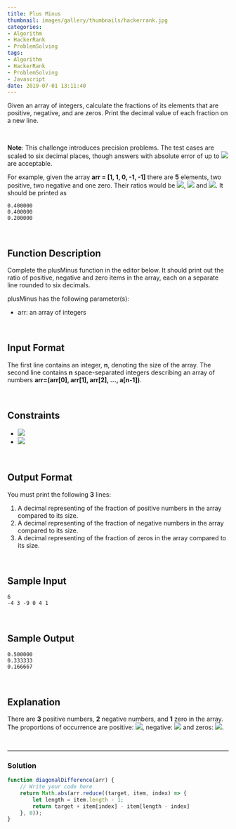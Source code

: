 ```yaml
---
title: Plus Minus
thumbnail: images/gallery/thumbnails/hackerrank.jpg
categories:
- Algorithm
- HackerRank
- ProblemSolving
tags:
- Algorithm
- HackerRank
- ProblemSolving
- Javascript
date: 2019-07-01 13:11:40
---
```

  

Given an array of integers, calculate the fractions of its elements that are positive, negative, and are zeros. Print the decimal value of each fraction on a new line.

<br/>
<!-- more -->

**Note**: This challenge introduces precision problems. The test cases are scaled to six decimal places, though answers with absolute error of up to ![](https://latex.codecogs.com/gif.latex?10^{-4}) are acceptable.

For example, given the array **arr = [1, 1, 0, -1, -1]** there are **5** elements, two positive, two negative and one zero. Their ratios would be ![](https://latex.codecogs.com/gif.latex?\frac{2}{5}=0.400000), ![](https://latex.codecogs.com/gif.latex?\frac{2}{5}=0.400000) and ![](https://latex.codecogs.com/gif.latex?\frac{1}{5}=0.200000). It should be printed as
```
0.400000
0.400000
0.200000
```

<br/>

## Function Description

Complete the plusMinus function in the editor below. It should print out the ratio of positive, negative and zero items in the array, each on a separate line rounded to six decimals.

plusMinus has the following parameter(s):

- arr: an array of integers

<br/>

## Input Format

The first line contains an integer, **n**, denoting the size of the array. 
The second line contains **n** space-separated integers describing an array of numbers **arr=(arr[0], arr[1], arr[2], ..., a[n-1])**.

<br/>

## Constraints
- ![](https://latex.codecogs.com/gif.latex?0<&space;n\leq&space;100)
- ![](https://latex.codecogs.com/gif.latex?-100\leq&space;arr[i]\leq&space;100)
 
<br/>

## Output Format

You must print the following **3** lines:

1. A decimal representing of the fraction of positive numbers in the array compared to its size.
2. A decimal representing of the fraction of negative numbers in the array compared to its size.
3. A decimal representing of the fraction of zeros in the array compared to its size.

<br/>

## Sample Input
```
6
-4 3 -9 0 4 1 
```

<br/>
       
## Sample Output
```
0.500000
0.333333
0.166667
```

<br/>

## Explanation

There are **3** positive numbers, **2** negative numbers, and **1** zero in the array. 
The proportions of occurrence are positive: ![](https://latex.codecogs.com/gif.latex?\frac{3}{6}=0.500000), negative: ![](https://latex.codecogs.com/gif.latex?\frac{2}{6}=0.333333) and zeros: ![](https://latex.codecogs.com/gif.latex?\frac{1}{6}=0.166667).

<br/>

---

### Solution

```javascript
function diagonalDifference(arr) {
    // Write your code here
    return Math.abs(arr.reduce((target, item, index) => {
        let length = item.length - 1;
        return target + item[index] - item[length - index]
    }, 0));
}
```